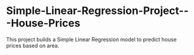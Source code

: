 # Simple-Linear-Regression-Project---House-Prices
This project builds a Simple Linear Regression model to predict house prices based on area.
